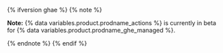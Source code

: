 {% ifversion ghae %}
{% note %}

**Note:** {% data variables.product.prodname_actions %} is currently in beta for {% data variables.product.prodname_ghe_managed %}.

{% endnote %}
{% endif %}
